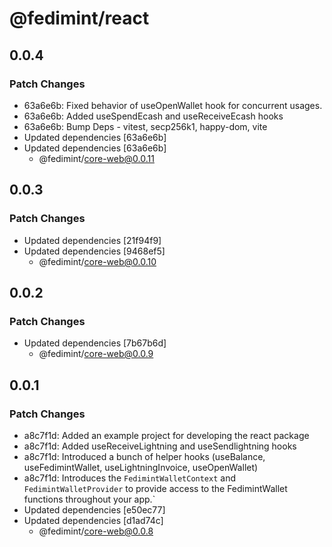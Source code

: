 # @fedimint/react

## 0.0.4

### Patch Changes

- 63a6e6b: Fixed behavior of useOpenWallet hook for concurrent usages.
- 63a6e6b: Added useSpendEcash and useReceiveEcash hooks
- 63a6e6b: Bump Deps - vitest, secp256k1, happy-dom, vite
- Updated dependencies [63a6e6b]
- Updated dependencies [63a6e6b]
  - @fedimint/core-web@0.0.11

## 0.0.3

### Patch Changes

- Updated dependencies [21f94f9]
- Updated dependencies [9468ef5]
  - @fedimint/core-web@0.0.10

## 0.0.2

### Patch Changes

- Updated dependencies [7b67b6d]
  - @fedimint/core-web@0.0.9

## 0.0.1

### Patch Changes

- a8c7f1d: Added an example project for developing the react package
- a8c7f1d: Added useReceiveLightning and useSendlightning hooks
- a8c7f1d: Introduced a bunch of helper hooks (useBalance, useFedimintWallet, useLightningInvoice, useOpenWallet)
- a8c7f1d: Introduces the `FedimintWalletContext` and `FedimintWalletProvider` to provide access to the FedimintWallet functions throughout your app.`
- Updated dependencies [e50ec77]
- Updated dependencies [d1ad74c]
  - @fedimint/core-web@0.0.8

